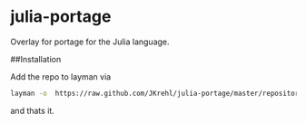 # julia-portage
Overlay for portage for the Julia language.

##Installation

Add the repo to layman via
```bash
layman -o  https://raw.github.com/JKrehl/julia-portage/master/repositories.xml -f -a julia-portage
```
and thats it.

